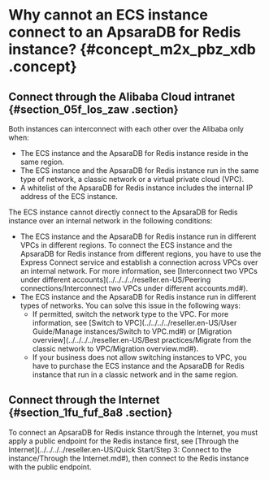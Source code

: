# Why cannot an ECS instance connect to an ApsaraDB for Redis instance? {#concept_m2x_pbz_xdb .concept}

## Connect through the Alibaba Cloud intranet {#section_05f_los_zaw .section}

Both instances can interconnect with each other over the Alibaba only when:

-   The ECS instance and the ApsaraDB for Redis instance reside in the same region.
-   The ECS instance and the ApsaraDB for Redis instance run in the same type of network, a classic network or a virtual private cloud \(VPC\).
-   A whitelist of the ApsaraDB for Redis instance includes the internal IP address of the ECS instance.

The ECS instance cannot directly connect to the ApsaraDB for Redis instance over an internal network in the following conditions:

-   The ECS instance and the ApsaraDB for Redis instance run in different VPCs in different regions. To connect the ECS instance and the ApsaraDB for Redis instance from different regions, you have to use the Express Connect service and establish a connection across VPCs over an internal network. For more information, see [Interconnect two VPCs under different accounts](../../../../reseller.en-US/Peering connections/Interconnect two VPCs under different accounts.md#).
-   The ECS instance and the ApsaraDB for Redis instance run in different types of networks. You can solve this issue in the following ways:
    -   If permitted, switch the network type to the VPC. For more information, see [Switch to VPC](../../../../reseller.en-US/User Guide/Manage instances/Switch to VPC.md#) or [Migration overview](../../../../reseller.en-US/Best practices/Migrate from the classic network to VPC/Migration overview.md#).
    -   If your business does not allow switching instances to VPC, you have to purchase the ECS instance and the ApsaraDB for Redis instance that run in a classic network and in the same region.

## Connect through the Internet {#section_1fu_fuf_8a8 .section}

To connect an ApsaraDB for Redis instance through the Internet, you must apply a public endpoint for the Redis instance first, see [Through the Internet](../../../../reseller.en-US/Quick Start/Step 3: Connect to the instance/Through the Internet.md#), then connect to the Redis instance with the public endpoint.

